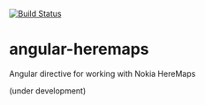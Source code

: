 [![Build Status](https://travis-ci.org/toastman/angular-heremaps.svg?branch=master)](https://travis-ci.org/toastman/angular-heremaps)

# angular-heremaps
Angular directive for working with Nokia HereMaps

(under development)
